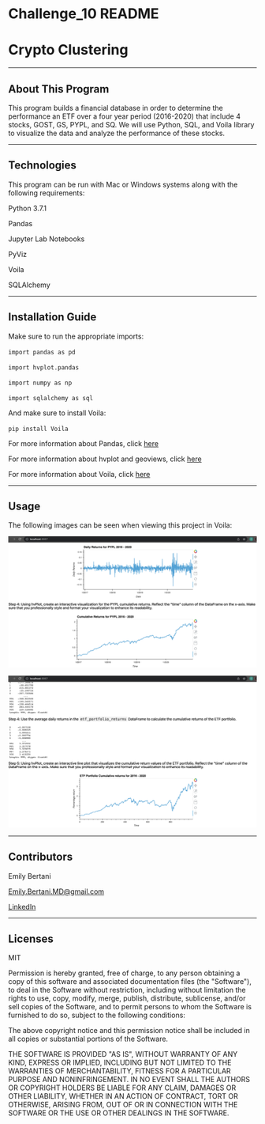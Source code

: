 # Challenge_10 README

# Crypto Clustering

---

## About This Program

This program builds a financial database in order to determine the performance an ETF over a four year period (2016-2020) that include 4 stocks, GOST, GS, PYPL, and SQ. We will use Python, SQL, and Voila library to visualize the data and analyze the performance of these stocks.

---

## Technologies

This program can be run with Mac or Windows systems along with the following requirements:

Python 3.7.1

Pandas

Jupyter Lab Notebooks

PyViz

Voila

SQLAlchemy


---


## Installation Guide

Make sure to run the appropriate imports:

`import pandas as pd`

`import hvplot.pandas`

`import numpy as np`

`import sqlalchemy as sql`

And make sure to install Voila:

`pip install Voila`


For more information about Pandas, click [here](https://pandas.pydata.org/)

For more information about hvplot and geoviews, click [here](https://hvplot.holoviz.org/)

For more information about Voila, click [here](https://voila-gallery.org/)


---


## Usage


The following images can be seen when viewing this project in Voila:

![PYPL Daily and Culum_Returns_Voila](https://github.com/EmilyBertani/Challenge_7/blob/main/PYPL_Daily_and_cumul_returns_Voila.png)

![ETF_Returns_Voila](https://github.com/EmilyBertani/Challenge_7/blob/main/ETF_returns_voila.png)


---


## Contributors

Emily Bertani

Emily.Bertani.MD@gmail.com

[LinkedIn](https://www.linkedin.com/feed/)


---


## Licenses

MIT

Permission is hereby granted, free of charge, to any person obtaining a copy of this software and associated documentation files (the "Software"), to deal in the Software without restriction, including without limitation the rights to use, copy, modify, merge, publish, distribute, sublicense, and/or sell copies of the Software, and to permit persons to whom the Software is furnished to do so, subject to the following conditions:

The above copyright notice and this permission notice shall be included in all copies or substantial portions of the Software.

THE SOFTWARE IS PROVIDED "AS IS", WITHOUT WARRANTY OF ANY KIND, EXPRESS OR IMPLIED, INCLUDING BUT NOT LIMITED TO THE WARRANTIES OF MERCHANTABILITY, FITNESS FOR A PARTICULAR PURPOSE AND NONINFRINGEMENT. IN NO EVENT SHALL THE AUTHORS OR COPYRIGHT HOLDERS BE LIABLE FOR ANY CLAIM, DAMAGES OR OTHER LIABILITY, WHETHER IN AN ACTION OF CONTRACT, TORT OR OTHERWISE, ARISING FROM, OUT OF OR IN CONNECTION WITH THE SOFTWARE OR THE USE OR OTHER DEALINGS IN THE SOFTWARE.

